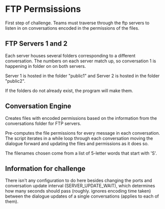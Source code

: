 # FTP Permsissions

First step of challenge. Teams must traverse through the ftp servers to listen in on conversations encoded in the permissions of the files.

## FTP Servers 1 and 2

Each server houses several folders corresponding to a different conversation. The numbers on each server match up, so conversation 1 is happening in folder on on both servers.

Server 1 is hosted in the folder "public1" and Server 2 is hosted in the folder "public2".

If the folders do not already exist, the program will make them.

## Conversation Engine

Creates files with encoded permissions based on the information from the conversations folder for FTP servers.

Pre-computes the file permissions for every message in each conversation. The script iterates in a while loop through each conversation moving the dialogue forward and updating the files and permissions as it does so.

The filenames chosen come from a list of 5-letter words that start with 'S'.

## Information for challenge

There isn't any configuration to do here besides changing the ports and conversation update interval (SERVER_UPDATE_WAIT), which determines how many seconds should pass (roughly. ignores encoding time taken) between the dialogue updates of a single conversations (applies to each of them).